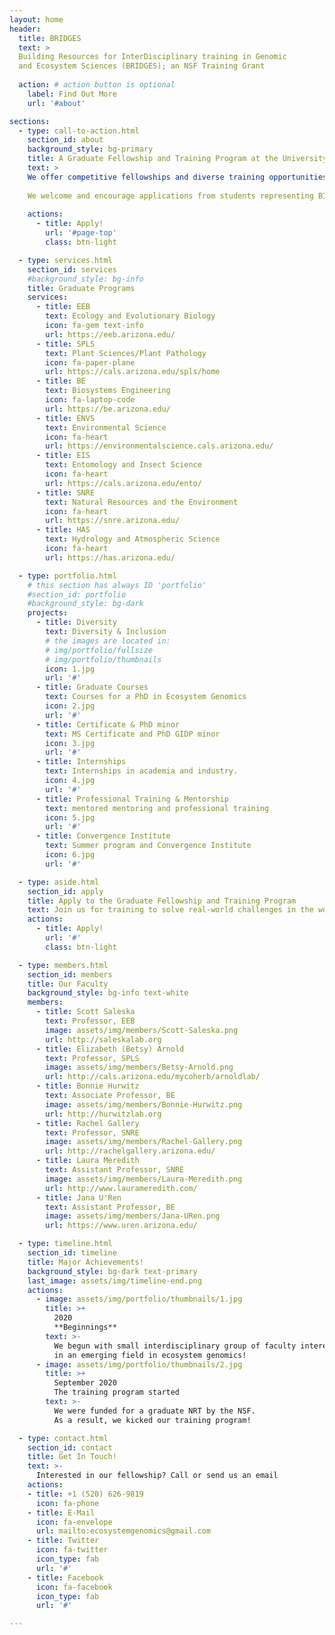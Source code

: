 ```yaml
---
layout: home
header:
  title: BRIDGES 
  text: >
  Building Resources for InterDisciplinary training in Genomic
  and Ecosystem Sciences (BRIDGES); an NSF Training Grant
  
  action: # action button is optional
    label: Find Out More
    url: '#about'

sections:
  - type: call-to-action.html
    section_id: about
    background_style: bg-primary
    title: A Graduate Fellowship and Training Program at the University of AZ 
    text: >
    We offer competitive fellowships and diverse training opportunities for incoming MS and PhD students applying to seven graduate programs on the UArizona campus: Ecology and Evolutionary Biology (EEB), Plant Sciences/Plant Pathology (SPLS), Biosystems Engineering (BE), Entomology and Insect Science (EIS), Environmental Science (ENVS), Natural Resources and the Environment (SNRE), and Hydrology and Atmospheric Science (HAS. 
    
    We welcome and encourage applications from students representing BIPOC, Latinx, LGBTQIA+, and Veterans communities, students with disabilities, and students representing diverse socioeconomic backgrounds and demographies who will make the positive and active  choice to respect, foster, and contribute to our missions of diversity and inclusion. 
    
    actions:
      - title: Apply!
        url: '#page-top'
        class: btn-light

  - type: services.html
    section_id: services 
    #background_style: bg-info
    title: Graduate Programs 
    services:
      - title: EEB 
        text: Ecology and Evolutionary Biology 
        icon: fa-gem text-info
        url: https://eeb.arizona.edu/ 
      - title: SPLS
        text: Plant Sciences/Plant Pathology 
        icon: fa-paper-plane
        url: https://cals.arizona.edu/spls/home
      - title: BE 
        text: Biosystems Engineering 
        icon: fa-laptop-code
        url: https://be.arizona.edu/
      - title: ENVS 
        text: Environmental Science 
        icon: fa-heart
        url: https://environmentalscience.cals.arizona.edu/
      - title: EIS 
        text: Entomology and Insect Science 
        icon: fa-heart
        url: https://cals.arizona.edu/ento/
      - title: SNRE 
        text: Natural Resources and the Environment 
        icon: fa-heart
        url: https://snre.arizona.edu/
      - title: HAS 
        text: Hydrology and Atmospheric Science 
        icon: fa-heart
        url: https://has.arizona.edu/

  - type: portfolio.html
    # this section has always ID 'portfolio'
    #section_id: portfolio 
    #background_style: bg-dark
    projects:
      - title: Diversity 
        text: Diversity & Inclusion 
        # the images are located in:
        # img/portfolio/fullsize
        # img/portfolio/thumbnails
        icon: 1.jpg
        url: '#'
      - title: Graduate Courses 
        text: Courses for a PhD in Ecosystem Genomics  
        icon: 2.jpg
        url: '#'
      - title: Certificate & PhD minor 
        text: MS Certificate and PhD GIDP minor 
        icon: 3.jpg
        url: '#'
      - title: Internships 
        text: Internships in academia and industry. 
        icon: 4.jpg
        url: '#'
      - title: Professional Training & Mentorship 
        text: mentored mentoring and professional training 
        icon: 5.jpg
        url: '#'
      - title: Convergence Institute 
        text: Summer program and Convergence Institute 
        icon: 6.jpg
        url: '#'

  - type: aside.html
    section_id: apply 
    title: Apply to the Graduate Fellowship and Training Program 
    text: Join us for training to solve real-world challenges in the world’s needs for food, fiber, fuel, medicines, and sustainability -- and to learn how to innovate at the forefront of interdisciplinary science. What do our trainees learn? Data science • Genomics • Statistics • Computation • Organismal biology • Ecosystem science • Applied biology • Science communication • Professional skills • How to flourish as an interdisciplinary scientist with strong roots in disciplinary excellence • And more!. Where do our trainees go? A MS or PhD degree with training in Ecosystem Genomics can position students for science-driven careers in academia, industry and startups, non-governmental and non-profit organizations, government agencies, and more. Reach out to apply today!
    actions:
      - title: Apply!
        url: '#' 
        class: btn-light

  - type: members.html
    section_id: members 
    title: Our Faculty 
    background_style: bg-info text-white
    members:
      - title: Scott Saleska
        text: Professor, EEB 
        image: assets/img/members/Scott-Saleska.png
        url: http://saleskalab.org
      - title: Elizabeth (Betsy) Arnold
        text: Professor, SPLS 
        image: assets/img/members/Betsy-Arnold.png
        url: http://cals.arizona.edu/mycoherb/arnoldlab/ 
      - title: Bonnie Hurwitz
        text: Associate Professor, BE 
        image: assets/img/members/Bonnie-Hurwitz.png
        url: http://hurwitzlab.org
      - title: Rachel Gallery
        text: Professor, SNRE 
        image: assets/img/members/Rachel-Gallery.png
        url: http://rachelgallery.arizona.edu/ 
      - title: Laura Meredith
        text: Assistant Professor, SNRE 
        image: assets/img/members/Laura-Meredith.png
        url: http://www.laurameredith.com/ 
      - title: Jana U'Ren
        text: Assistant Professor, BE 
        image: assets/img/members/Jana-URen.png
        url: https://www.uren.arizona.edu/ 

  - type: timeline.html
    section_id: timeline
    title: Major Achievements!
    background_style: bg-dark text-primary
    last_image: assets/img/timeline-end.png
    actions:
      - image: assets/img/portfolio/thumbnails/1.jpg
        title: >+
          2020 
          **Beginnings**
        text: >-
          We begun with small interdisciplinary group of faculty interested 
          in an emerging field in ecosystem genomics!
      - image: assets/img/portfolio/thumbnails/2.jpg
        title: >+
          September 2020 
          The training program started
        text: >-
          We were funded for a graduate NRT by the NSF. 
          As a result, we kicked our training program!

  - type: contact.html
    section_id: contact
    title: Get In Touch!
    text: >-
      Interested in our fellowship? Call or send us an email
    actions:
    - title: +1 (520) 626-9819
      icon: fa-phone
    - title: E-Mail
      icon: fa-envelope
      url: mailto:ecosystemgenomics@gmail.com
    - title: Twitter
      icon: fa-twitter
      icon_type: fab
      url: '#'
    - title: Facebook
      icon: fa-facebook
      icon_type: fab
      url: '#'

---
```

